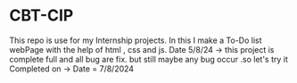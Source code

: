 # CBT-CIP
This repo is use for my  Internship projects.
In this I make a To-Do list webPage with the help of html , css and js.
Date 5/8/24 -> this project is complete full and all bug are fix. but still maybe any bug occur .so let's try it 
Completed on -> Date = 7/8/2024 